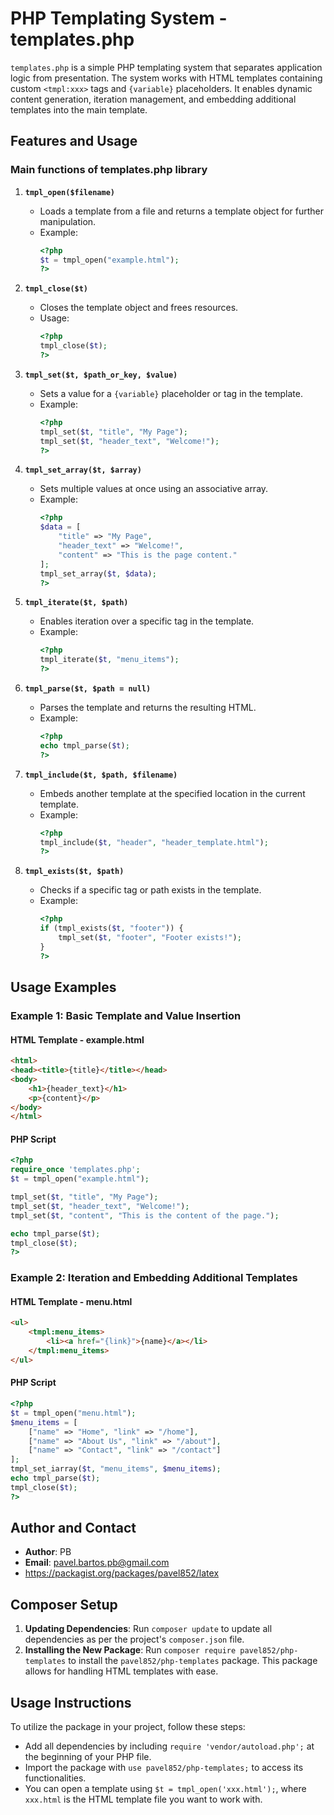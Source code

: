 
# PHP Templating System - templates.php

`templates.php` is a simple PHP templating system that separates application logic from presentation. The system works with HTML templates containing custom `<tmpl:xxx>` tags and `{variable}` placeholders. It enables dynamic content generation, iteration management, and embedding additional templates into the main template.

## Features and Usage

### Main functions of templates.php library

1. **`tmpl_open($filename)`**
   - Loads a template from a file and returns a template object for further manipulation.
   - Example:
     ```php
     <?php
     $t = tmpl_open("example.html");
     ?>
     ```

2. **`tmpl_close($t)`**
   - Closes the template object and frees resources.
   - Usage:
     ```php
     <?php
     tmpl_close($t);
     ?>
     ```

3. **`tmpl_set($t, $path_or_key, $value)`**
   - Sets a value for a `{variable}` placeholder or tag in the template.
   - Example:
     ```php
     <?php
     tmpl_set($t, "title", "My Page");
     tmpl_set($t, "header_text", "Welcome!");
     ?>
     ```

4. **`tmpl_set_array($t, $array)`**
   - Sets multiple values at once using an associative array.
   - Example:
     ```php
     <?php
     $data = [
         "title" => "My Page",
         "header_text" => "Welcome!",
         "content" => "This is the page content."
     ];
     tmpl_set_array($t, $data);
     ?>
     ```

5. **`tmpl_iterate($t, $path)`**
   - Enables iteration over a specific tag in the template.
   - Example:
     ```php
     <?php
     tmpl_iterate($t, "menu_items");
     ?>
     ```

6. **`tmpl_parse($t, $path = null)`**
   - Parses the template and returns the resulting HTML.
   - Example:
     ```php
     <?php
     echo tmpl_parse($t);
     ?>
     ```

7. **`tmpl_include($t, $path, $filename)`**
   - Embeds another template at the specified location in the current template.
   - Example:
     ```php
     <?php
     tmpl_include($t, "header", "header_template.html");
     ?>
     ```

8. **`tmpl_exists($t, $path)`**
   - Checks if a specific tag or path exists in the template.
   - Example:
     ```php
     <?php
     if (tmpl_exists($t, "footer")) {
         tmpl_set($t, "footer", "Footer exists!");
     }
     ?>
     ```

## Usage Examples

### Example 1: Basic Template and Value Insertion
#### HTML Template - example.html
```html
<html>
<head><title>{title}</title></head>
<body>
    <h1>{header_text}</h1>
    <p>{content}</p>
</body>
</html>
```
#### PHP Script
```php
<?php
require_once 'templates.php';
$t = tmpl_open("example.html");

tmpl_set($t, "title", "My Page");
tmpl_set($t, "header_text", "Welcome!");
tmpl_set($t, "content", "This is the content of the page.");

echo tmpl_parse($t);
tmpl_close($t);
?>
```

### Example 2: Iteration and Embedding Additional Templates
#### HTML Template - menu.html
```html
<ul>
    <tmpl:menu_items>
        <li><a href="{link}">{name}</a></li>
    </tmpl:menu_items>
</ul>
```
#### PHP Script
```php
<?php
$t = tmpl_open("menu.html");
$menu_items = [
    ["name" => "Home", "link" => "/home"],
    ["name" => "About Us", "link" => "/about"],
    ["name" => "Contact", "link" => "/contact"]
];
tmpl_set_iarray($t, "menu_items", $menu_items);
echo tmpl_parse($t);
tmpl_close($t);
?>
```

## Author and Contact
- **Author**: PB
- **Email**: pavel.bartos.pb@gmail.com
- https://packagist.org/packages/pavel852/latex

## Composer Setup

1. **Updating Dependencies**: Run `composer update` to update all dependencies as per the project's `composer.json` file.
2. **Installing the New Package**: Run `composer require pavel852/php-templates` to install the `pavel852/php-templates` package. This package allows for handling HTML templates with ease.

## Usage Instructions

To utilize the package in your project, follow these steps:
- Add all dependencies by including `require 'vendor/autoload.php';` at the beginning of your PHP file.
- Import the package with `use pavel852/php-templates;` to access its functionalities.
- You can open a template using `$t = tmpl_open('xxx.html');`, where `xxx.html` is the HTML template file you want to work with.
